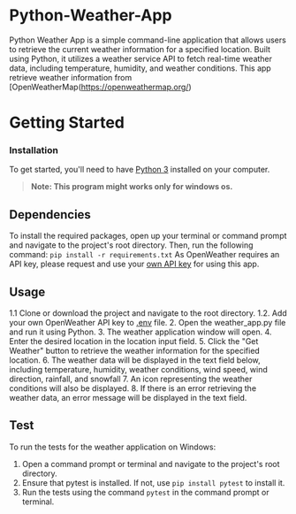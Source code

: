
# Python-Weather-App
Python Weather App is a simple command-line application that allows users to retrieve the current weather information for a specified location. Built using Python, it utilizes a weather service API to fetch real-time weather data, including temperature, humidity, and weather conditions. This app retrieve weather information from [OpenWeatherMap(https://openweathermap.org/)

# Getting Started
### Installation
To get started, you'll need to have [Python 3](https://www.python.org/downloads/) installed on your computer.
>**Note: This program might works only for windows os.**

## Dependencies
To install the required packages, open up your terminal or command prompt and navigate to the project's root directory. Then, run the following command:
```pip install -r requirements.txt```
As OpenWeather requires an API key, please request and use your [own API key](https://openweathermap.org/appid) for using this app.

## Usage
1.1 Clone or download the project and navigate to the root directory.
1.2. Add your own OpenWeather API key to [.env](https://github.com/ranms25/Python-Weather-App/blob/main/.env) file.
2. Open the weather_app.py file and run it using Python.
3. The weather application window will open.
4. Enter the desired location in the location input field.
5. Click the "Get Weather" button to retrieve the weather information for the specified location.
6. The weather data will be displayed in the text field below, including temperature, humidity, weather conditions, wind speed, wind direction, rainfall, and snowfall
7. An icon representing the weather conditions will also be displayed.
8. If there is an error retrieving the weather data, an error message will be displayed in the text field.

## Test
To run the tests for the weather application on Windows:
1. Open a command prompt or terminal and navigate to the project's root directory.
2. Ensure that pytest is installed. If not, use `pip install pytest` to install it.
3. Run the tests using the command `pytest` in the command prompt or terminal.
